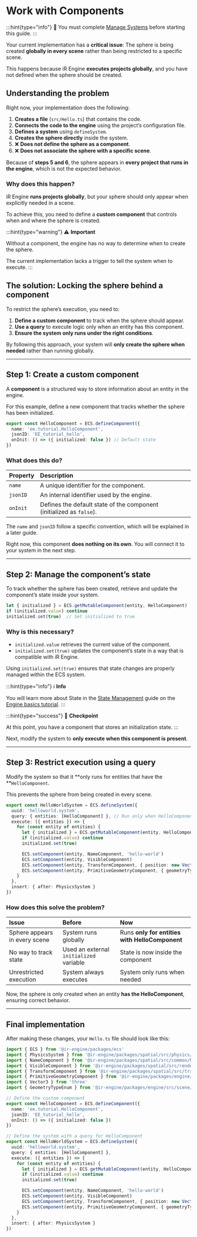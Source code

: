 # Work with Components

:::hint{type="info"}
📝 You must complete [Manage Systems](./03_system.md) before starting this guide.
:::

Your current implementation has a **critical issue**: The sphere is being created **globally in every scene** rather than being restricted to a specific scene.

This happens because iR Engine **executes projects globally**, and you have not defined when the sphere should be created.

## Understanding the problem

Right now, your implementation does the following:

1. **Creates a file** (`src/Hello.ts`) that contains the code.
2. **Connects the code to the engine** using the project’s configuration file.
3. **Defines a system** using `defineSystem`.
4. **Creates the sphere directly** inside the system.
5. ❌ **Does not define the sphere as a component**.
6. ❌ **Does not associate the sphere with a specific scene**.

Because of **steps 5 and 6**, the sphere appears in **every project that runs in the engine**, which is not the expected behavior.

### Why does this happen?

iR Engine **runs projects globally**, but your sphere should only appear when explicitly needed in a scene.

To achieve this, you need to define a **custom component** that controls when and where the sphere is created.

:::hint{type="warning"}
⚠️    **Important**

Without a component, the engine has no way to determine when to create the sphere.

The current implementation lacks a trigger to tell the system when to execute.
:::

## The solution: Locking the sphere behind a component

To restrict the sphere’s execution, you need to:

1. **Define a custom component** to track when the sphere should appear.
2. **Use a query** to execute logic only when an entity has this component.
3. **Ensure the system only runs under the right conditions**.

By following this approach, your system will **only create the sphere when needed** rather than running globally.

***

## Step 1: Create a custom component

A **component** is a structured way to store information about an entity in the engine.

For this example, define a new component that tracks whether the sphere has been initialized.

```typescript
export const HelloComponent = ECS.defineComponent({
  name: 'ee.tutorial.HelloComponent',
  jsonID: 'EE_tutorial_hello',
  onInit: () => ({ initialized: false }) // Default state
})
```

### What does this do?

| **Property** | **Description**                                                      |
| :----------- | :------------------------------------------------------------------- |
| `name`       | A unique identifier for the component.                               |
| `jsonID`     | An internal identifier used by the engine.                           |
| `onInit`     | Defines the default state of the component (initialized as `false`). |

The `name` and `jsonID` follow a specific convention, which will be explained in a later guide.

Right now, this component **does nothing on its own**. You will connect it to your system in the next step.

***

## Step 2: Manage the component’s state

To track whether the sphere has been created, retrieve and update the component’s state inside your system.

```typescript
let { initialized } = ECS.getMutableComponent(entity, HelloComponent)
if (initialized.value) continue
initialized.set(true)  // Set initialized to true
```

### Why is this necessary?

- `initialized.value` retrieves the current value of the component.
- `initialized.set(true)` updates the component’s state in a way that is compatible with iR Engine.

Using `initialized.set(true)` ensures that state changes are properly managed within the ECS system.

:::hint{type="info"}
ℹ️    **Info**

You will learn more about State in the [State Management](./../03_basics_tutorial/05_state_management.md) guide on the [Engine basics tutorial](./../03_basics_tutorial/index.md).
:::

:::hint{type="success"}
📝    **Checkpoint**

At this point, you have a component that stores an initialization state.
:::

Next, modify the system to **only execute when this component is present**.

***

## Step 3: Restrict execution using a query

Modify the system so that it **only runs for entities that have the **`HelloComponent`.

This prevents the sphere from being created in every scene.

```typescript
export const HelloWorldSystem = ECS.defineSystem({
  uuid: 'helloworld.system',
  query: { entities: [HelloComponent] }, // Run only when HelloComponent is present
  execute: ({ entities }) => {
    for (const entity of entities) {
      let { initialized } = ECS.getMutableComponent(entity, HelloComponent)
      if (initialized.value) continue
      initialized.set(true)

      ECS.setComponent(entity, NameComponent, 'hello-world')
      ECS.setComponent(entity, VisibleComponent)
      ECS.setComponent(entity, TransformComponent, { position: new Vector3(0, 1, 0) })
      ECS.setComponent(entity, PrimitiveGeometryComponent, { geometryType: GeometryTypeEnum.SphereGeometry })
    }
  },
  insert: { after: PhysicsSystem }
})
```

### How does this solve the problem?

| **Issue**                     | **Before**                              | **Now**                                        |
| :---------------------------- | :-------------------------------------- | :--------------------------------------------- |
| Sphere appears in every scene | System runs globally                    | Runs **only for entities with HelloComponent** |
| No way to track state         | Used an external `initialized` variable | State is now inside the component              |
| Unrestricted execution        | System always executes                  | System only runs when needed                   |

Now, the sphere is only created when an entity **has the HelloComponent**, ensuring correct behavior.

***

## Final implementation

After making these changes, your `Hello.ts` file should look like this:

```typescript
import { ECS } from '@ir-engine/packages/ecs'
import { PhysicsSystem } from '@ir-engine/packages/spatial/src/physics/PhysicsModule'
import { NameComponent } from '@ir-engine/packages/spatial/src/common/NameComponent'
import { VisibleComponent } from '@ir-engine/packages/spatial/src/renderer/components/VisibleComponent'
import { TransformComponent } from '@ir-engine/packages/spatial/src/transform/components/TransformComponent'
import { PrimitiveGeometryComponent } from '@ir-engine/packages/engine/src/scene/components/PrimitiveGeometryComponent'
import { Vector3 } from 'three'
import { GeometryTypeEnum } from '@ir-engine/packages/engine/src/scene/constants/GeometryTypeEnum'

// Define the custom component
export const HelloComponent = ECS.defineComponent({
  name: 'ee.tutorial.HelloComponent',
  jsonID: 'EE_tutorial_hello',
  onInit: () => ({ initialized: false })
})

// Define the system with a query for HelloComponent
export const HelloWorldSystem = ECS.defineSystem({
  uuid: 'helloworld.system',
  query: { entities: [HelloComponent] },
  execute: ({ entities }) => {
    for (const entity of entities) {
      let { initialized } = ECS.getMutableComponent(entity, HelloComponent)
      if (initialized.value) continue
      initialized.set(true)

      ECS.setComponent(entity, NameComponent, 'hello-world')
      ECS.setComponent(entity, VisibleComponent)
      ECS.setComponent(entity, TransformComponent, { position: new Vector3(0, 1, 0) })
      ECS.setComponent(entity, PrimitiveGeometryComponent, { geometryType: GeometryTypeEnum.SphereGeometry })
    }
  },
  insert: { after: PhysicsSystem }
})
```

